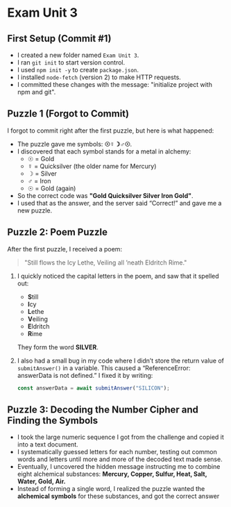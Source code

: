 # Exam Unit 3

## First Setup (Commit #1)
- I created a new folder named `Exam Unit 3`.
- I ran `git init` to start version control.
- I used `npm init -y` to create `package.json`.
- I installed `node-fetch` (version 2) to make HTTP requests.
- I committed these changes with the message: "initialize project with npm and git".

## Puzzle 1 (Forgot to Commit)
I forgot to commit right after the first puzzle, but here is what happened:

- The puzzle gave me symbols: **☉☿☽♂☉**. 
- I discovered that each symbol stands for a metal in alchemy:
  - ☉ = Gold
  - ☿ = Quicksilver (the older name for Mercury)
  - ☽ = Silver
  - ♂ = Iron
  - ☉ = Gold (again)
- So the correct code was **"Gold Quicksilver Silver Iron Gold"**.
- I used that as the answer, and the server said “Correct!” and gave me a new puzzle.

## Puzzle 2: Poem Puzzle
After the first puzzle, I received a poem:

> "Still flows the Icy Lethe, Veiling all ’neath Eldritch Rime."

1. I quickly noticed the capital letters in the poem, and saw that it spelled out:
   - **S**till
   - **I**cy
   - **L**ethe
   - **V**eiling
   - **E**ldritch
   - **R**ime

   They form the word **SILVER**.
2. I also had a small bug in my code where I didn’t store the return value of `submitAnswer()` in a variable. This caused a “ReferenceError: answerData is not defined.” I fixed it by writing:
   ```js
   const answerData = await submitAnswer("SILICON");

## Puzzle 3: Decoding the Number Cipher and Finding the Symbols

- I took the large numeric sequence I got from the challenge and copied it into a text document.
- I systematically guessed letters for each number, testing out common words and letters until more and more of the decoded text made sense.
- Eventually, I uncovered the hidden message instructing me to combine eight alchemical substances:
  **Mercury, Copper, Sulfur, Heat, Salt, Water, Gold, Air.**
- Instead of forming a single word, I realized the puzzle wanted the **alchemical symbols** for these substances, and got the correct answer
